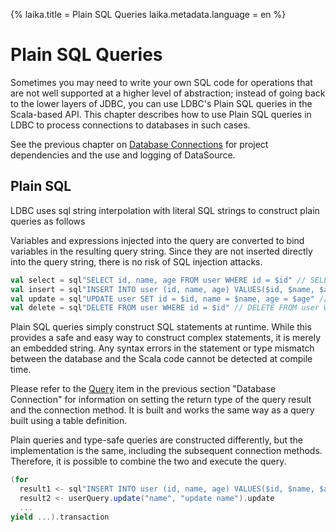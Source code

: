 {%
laika.title = Plain SQL Queries
laika.metadata.language = en
%}

# Plain SQL Queries

Sometimes you may need to write your own SQL code for operations that are not well supported at a higher level of abstraction; instead of going back to the lower layers of JDBC, you can use LDBC's Plain SQL queries in the Scala-based API.
This chapter describes how to use Plain SQL queries in LDBC to process connections to databases in such cases.

See the previous chapter on [Database Connections](/en/04-Database-Connection.md) for project dependencies and the use and logging of DataSource.

## Plain SQL

LDBC uses sql string interpolation with literal SQL strings to construct plain queries as follows

Variables and expressions injected into the query are converted to bind variables in the resulting query string. Since they are not inserted directly into the query string, there is no risk of SQL injection attacks.

```scala 3
val select = sql"SELECT id, name, age FROM user WHERE id = $id" // SELECT id, name, age FROM user WHERE id = ?
val insert = sql"INSERT INTO user (id, name, age) VALUES($id, $name, $age)" // INSERT INTO user (id, name, age) VALUES(?, ?, ?)
val update = sql"UPDATE user SET id = $id, name = $name, age = $age" // UPDATE user SET id = ?, name = ?, age = ?
val delete = sql"DELETE FROM user WHERE id = $id" // DELETE FROM user WHERE id = ?
```

Plain SQL queries simply construct SQL statements at runtime. While this provides a safe and easy way to construct complex statements, it is merely an embedded string. Any syntax errors in the statement or type mismatch between the database and the Scala code cannot be detected at compile time.

Please refer to the [Query](/en/04-Database-Connection.md#query) item in the previous section "Database Connection" for information on setting the return type of the query result and the connection method.
It is built and works the same way as a query built using a table definition.

Plain queries and type-safe queries are constructed differently, but the implementation is the same, including the subsequent connection methods. Therefore, it is possible to combine the two and execute the query.

```scala 3
(for
  result1 <- sql"INSERT INTO user (id, name, age) VALUES($id, $name, $age)".update
  result2 <- userQuery.update("name", "update name").update
  ...
yield ...).transaction
```
